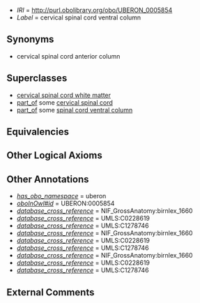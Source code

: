  * *IRI* = http://purl.obolibrary.org/obo/UBERON_0005854
 * *Label* = cervical spinal cord ventral column

## Synonyms

 * cervical spinal cord anterior column

## Superclasses

 * [cervical spinal cord white matter](../../UBERON/14/UBERON_0014614.md)
 * [part_of](../../BFO/50/BFO_0000050.md) some [cervical spinal cord](../../UBERON/26/UBERON_0002726.md)
 * [part_of](../../BFO/50/BFO_0000050.md) some [spinal cord ventral column](../../UBERON/75/UBERON_0005375.md)

## Equivalencies


## Other Logical Axioms


## Other Annotations

 * *[has_obo_namespace](../../ce/oboInOwl#hasOBONamespace.md)* = uberon
 * *[oboInOwl#id](../../id/oboInOwl#id.md)* = UBERON:0005854
 * *[database_cross_reference](../../ef/oboInOwl#hasDbXref.md)* = NIF_GrossAnatomy:birnlex_1660
 * *[database_cross_reference](../../ef/oboInOwl#hasDbXref.md)* = UMLS:C0228619
 * *[database_cross_reference](../../ef/oboInOwl#hasDbXref.md)* = UMLS:C1278746
 * *[database_cross_reference](../../ef/oboInOwl#hasDbXref.md)* = NIF_GrossAnatomy:birnlex_1660
 * *[database_cross_reference](../../ef/oboInOwl#hasDbXref.md)* = UMLS:C0228619
 * *[database_cross_reference](../../ef/oboInOwl#hasDbXref.md)* = UMLS:C1278746
 * *[database_cross_reference](../../ef/oboInOwl#hasDbXref.md)* = NIF_GrossAnatomy:birnlex_1660
 * *[database_cross_reference](../../ef/oboInOwl#hasDbXref.md)* = UMLS:C0228619
 * *[database_cross_reference](../../ef/oboInOwl#hasDbXref.md)* = UMLS:C1278746

## External Comments

